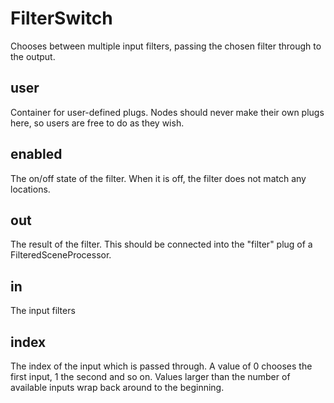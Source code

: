 # FilterSwitch

Chooses between multiple input filters, passing the chosen
filter through to the output.

## user

 Container for user-defined plugs. Nodes
should never make their own plugs here,
so users are free to do as they wish.

## enabled

 The on/off state of the filter. When it is off, the
filter does not match any locations.

## out

 The result of the filter. This should be connected into
the "filter" plug of a FilteredSceneProcessor.

## in

 The input filters

## index

 The index of the input which is passed through. A value
of 0 chooses the first input, 1 the second and so on. Values
larger than the number of available inputs wrap back around to
the beginning.

